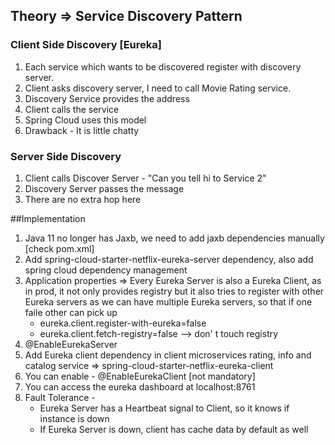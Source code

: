 ## Theory => Service Discovery Pattern
### Client Side Discovery [Eureka]
1. Each service which wants to be discovered register with discovery server.
2. Client asks discovery server, I need to call Movie Rating service.
3. Discovery Service provides the address
4. Client calls the service
5. Spring Cloud uses this model
6. Drawback - It is little chatty

### Server Side Discovery
1. Client calls Discover Server - "Can you tell hi to Service 2"
2. Discovery Server passes the message
3. There are no extra hop here

 ##Implementation
 1.  Java 11 no longer has Jaxb, we need to add jaxb dependencies manually [check pom.xml]
 2.  Add spring-cloud-starter-netflix-eureka-server dependency, also add spring cloud dependency management
 3.  Application properties => Every Eureka Server is also a Eureka Client, as in prod, it not only provides registry
       but it also tries to register with other Eureka servers as we can have multiple Eureka servers, so that if one faile other can pick up
       - eureka.client.register-with-eureka=false
        - eureka.client.fetch-registry=false   --> don' t touch registry
 4. @EnableEurekaServer
 5. Add Eureka client dependency in client microservices rating, info and catalog service => spring-cloud-starter-netflix-eureka-client
 6. You can enable - @EnableEurekaClient [not mandatory]
 7. You can access the eureka dashboard at localhost:8761
 8. Fault Tolerance - 
     - Eureka Server has a Heartbeat signal to Client, so it knows if instance is down
     - If Eureka Server is down, client has cache data by default as well
